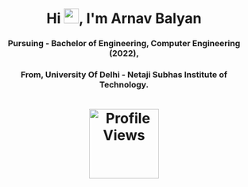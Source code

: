 <h1 align="center">Hi <img src="https://raw.githubusercontent.com/iampavangandhi/iampavangandhi/master/gifs/Hi.gif" width="30px">, I'm Arnav Balyan</h1>
<h3 align="center">Pursuing - Bachelor of Engineering, Computer Engineering (2022),</h3>
<h3 align="center">From, University Of Delhi - Netaji Subhas Institute of Technology.</h3>
 <h1 align="center"> 
<img src="https://komarev.com/ghpvc/?username=arnavbalyan&color=brightgreen&center" alt="Profile Views"  width="140">
 </h1>

